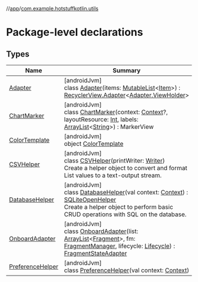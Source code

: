//[app](../../index.md)/[com.example.hotstuffkotlin.utils](index.md)

# Package-level declarations

## Types

| Name | Summary |
|---|---|
| [Adapter](-adapter/index.md) | [androidJvm]<br>class [Adapter](-adapter/index.md)(items: [MutableList](https://kotlinlang.org/api/latest/jvm/stdlib/kotlin.collections/-mutable-list/index.html)&lt;[Item](../com.example.hotstuffkotlin.models/-item/index.md)&gt;) : [RecyclerView.Adapter](https://developer.android.com/reference/kotlin/androidx/recyclerview/widget/RecyclerView.Adapter.html)&lt;[Adapter.ViewHolder](-adapter/-view-holder/index.md)&gt; |
| [ChartMarker](-chart-marker/index.md) | [androidJvm]<br>class [ChartMarker](-chart-marker/index.md)(context: [Context](https://developer.android.com/reference/kotlin/android/content/Context.html)?, layoutResource: [Int](https://kotlinlang.org/api/latest/jvm/stdlib/kotlin/-int/index.html), labels: [ArrayList](https://kotlinlang.org/api/latest/jvm/stdlib/kotlin.collections/-array-list/index.html)&lt;[String](https://kotlinlang.org/api/latest/jvm/stdlib/kotlin/-string/index.html)&gt;) : MarkerView |
| [ColorTemplate](-color-template/index.md) | [androidJvm]<br>object [ColorTemplate](-color-template/index.md) |
| [CSVHelper](-c-s-v-helper/index.md) | [androidJvm]<br>class [CSVHelper](-c-s-v-helper/index.md)(printWriter: [Writer](https://developer.android.com/reference/kotlin/java/io/Writer.html))<br>Create a helper object to convert and format List values to a text-output stream. |
| [DatabaseHelper](-database-helper/index.md) | [androidJvm]<br>class [DatabaseHelper](-database-helper/index.md)(val context: [Context](https://developer.android.com/reference/kotlin/android/content/Context.html)) : [SQLiteOpenHelper](https://developer.android.com/reference/kotlin/android/database/sqlite/SQLiteOpenHelper.html)<br>Create a helper object to perform basic CRUD operations with SQL on the database. |
| [OnboardAdapter](-onboard-adapter/index.md) | [androidJvm]<br>class [OnboardAdapter](-onboard-adapter/index.md)(list: [ArrayList](https://kotlinlang.org/api/latest/jvm/stdlib/kotlin.collections/-array-list/index.html)&lt;[Fragment](https://developer.android.com/reference/kotlin/androidx/fragment/app/Fragment.html)&gt;, fm: [FragmentManager](https://developer.android.com/reference/kotlin/androidx/fragment/app/FragmentManager.html), lifecycle: [Lifecycle](https://developer.android.com/reference/kotlin/androidx/lifecycle/Lifecycle.html)) : [FragmentStateAdapter](https://developer.android.com/reference/kotlin/androidx/viewpager2/adapter/FragmentStateAdapter.html) |
| [PreferenceHelper](-preference-helper/index.md) | [androidJvm]<br>class [PreferenceHelper](-preference-helper/index.md)(val context: [Context](https://developer.android.com/reference/kotlin/android/content/Context.html)) |
